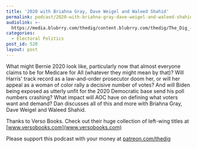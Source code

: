 ```yaml
---
title: '2020 with Briahna Gray, Dave Weigel and Waleed Shahid'
permalink: podcast/2020-with-briahna-gray-dave-weigel-and-waleed-shahid/
audiolink: >-
  https://media.blubrry.com/thedig/content.blubrry.com/thedig/The_Dig_-_EP_180_-_2020.mp3
categories:
  - Electoral Politics
post_id: 520
layout: post
---
```


What might Bernie 2020 look like, particularly now that almost everyone claims to be for Medicare for All (whatever they might mean by that)? Will Harris' track record as a law-and-order prosecutor doom her, or will her appeal as a woman of color rally a decisive number of votes? And will Biden being exposed as utterly unfit for the 2020 Democratic base send his poll numbers crashing? What impact will AOC have on defining what voters want and demand? Dan discusses all of this and more with Briahna Gray, Dave Weigel and Waleed Shahid.

Thanks to Verso Books. Check out their huge collection of left-wing titles at [www.versobooks.com](www.versobooks.com)

Please support this podcast with your money at [patreon.com/thedig](http://www.patreon.com/TheDig)
